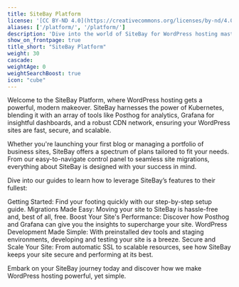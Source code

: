 ```yaml
---
title: SiteBay Platform
license: '[CC BY-ND 4.0](https://creativecommons.org/licenses/by-nd/4.0)'
aliases: ['/platform/', '/platform/']
description: 'Dive into the world of SiteBay for WordPress hosting mastery!'
show_on_frontpage: true
title_short: "SiteBay Platform"
weight: 30
cascade:
weightAge: 0
weightSearchBoost: true
icon: "cube"
---
```


Welcome to the SiteBay Platform, where WordPress hosting gets a powerful, modern makeover. SiteBay harnesses the power of Kubernetes, blending it with an array of tools like Posthog for analytics, Grafana for insightful dashboards, and a robust CDN network, ensuring your WordPress sites are fast, secure, and scalable.

Whether you're launching your first blog or managing a portfolio of business sites, SiteBay offers a spectrum of plans tailored to fit your needs. From our easy-to-navigate control panel to seamless site migrations, everything about SiteBay is designed with your success in mind.

Dive into our guides to learn how to leverage SiteBay’s features to their fullest:

Getting Started: Find your footing quickly with our step-by-step setup guide.
Migrations Made Easy: Moving your site to SiteBay is hassle-free and, best of all, free.
Boost Your Site's Performance: Discover how Posthog and Grafana can give you the insights to supercharge your site.
WordPress Development Made Simple: With preinstalled dev tools and staging environments, developing and testing your site is a breeze.
Secure and Scale Your Site: From automatic SSL to scalable resources, see how SiteBay keeps your site secure and performing at its best.

Embark on your SiteBay journey today and discover how we make WordPress hosting powerful, yet simple.